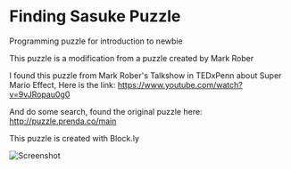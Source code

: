 # Finding Sasuke Puzzle
Programming puzzle for introduction to newbie

This puzzle is a modification from a puzzle created by Mark Rober

I found this puzzle from Mark Rober's Talkshow in TEDxPenn about Super Mario Effect,
Here is the link: https://www.youtube.com/watch?v=9vJRopau0g0

And do some search, found the original puzzle here: http://puzzle.prenda.co/main

This puzzle is created with Block.ly

![Screenshot](https://github.com/hanakodomoyasumi/finding-sasuke-puzzle/SS.png)

